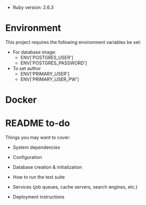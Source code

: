 * Ruby version: 2.6.3

# Environment
This project requires the following environment variables be set:
* For database image:
    * ENV['POSTGRES_USER']
    * ENV['POSTGRES_PASSWORD']
* To set author
    * ENV['PRIMARY_USER']
    * ENV['PRIMARY_USER_PW']

# Docker 

# README to-do

Things you may want to cover:

* System dependencies

* Configuration

* Database creation & initialization

* How to run the test suite

* Services (job queues, cache servers, search engines, etc.)

* Deployment instructions
